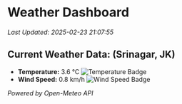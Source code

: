 
# Weather Dashboard

_Last Updated: 2025-02-23 21:07:55_

## Current Weather Data: (Srinagar, JK)
- **Temperature:** 3.6 °C ![Temperature Badge](https://img.shields.io/badge/Temperature-Low%20Temp-blue)
- **Wind Speed:** 0.8 km/h ![Wind Speed Badge](https://img.shields.io/badge/Wind%20Speed-Light%20Wind-blue)

*Powered by Open-Meteo API*
